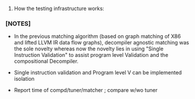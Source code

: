 1. How the testing infrastructure works: 

### [NOTES]
- In the previous matching algorithm (based on graph matching of X86 and lifted
    LLVM IR data flow graphs), decompiler agnostic matching was the sole novelty whereas now the novelty
lies in using "Single Instruction Validation" to assist program level
Validation and the compositional Decompiler.
- Single instruction validation and Program level V can be implemented
isolation

- Report time of compd/tuner/matcher ; compare w/wo tuner 
